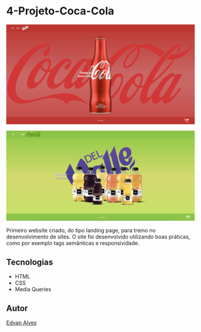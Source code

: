 # 4-Projeto-Coca-Cola

![](./img/preview-coca-cola.png)

![](./img/preview-del-valle.png)

Primeiro website criado, do tipo landing page, para treino no desenvolvimento de sites.
O site foi desenvolvido utilizando boas práticas, como por exemplo tags semânticas e responsividade.

## Tecnologias
* HTML
* CSS
* Media Queries

## Autor
[Edvan Alves](<https://br.linkedin.com/in/edvan-alves>)
